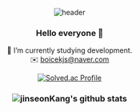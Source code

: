 <div align=center>
  
![header](https://capsule-render.vercel.app/api?type=cylinder&color=e4efff&section=header&height=150&text=Jinseon&animation=twinkling&fontSize=80&fontAlignY=70&fontColor=000000&)

### Hello everyone 👋

 🌱 I’m currently studying development.</br>
 ✉️ boicekjs@naver.com

[![Solved.ac Profile](http://mazassumnida.wtf/api/v2/generate_badge?boj=boicekjs)](https://solved.ac/boicekjs/)

### ![jinseonKang's github stats](https://github-readme-stats.vercel.app/api?username=jinseonKang&show_icons=true)

</div>
